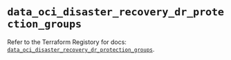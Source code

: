 # `data_oci_disaster_recovery_dr_protection_groups`

Refer to the Terraform Registory for docs: [`data_oci_disaster_recovery_dr_protection_groups`](https://registry.terraform.io/providers/oracle/oci/6.18.0/docs/data-sources/disaster_recovery_dr_protection_groups).
